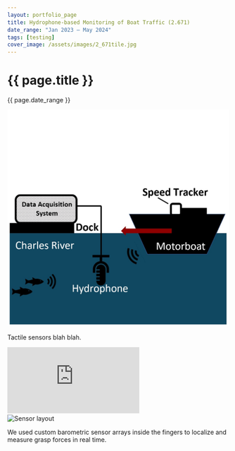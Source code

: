 ```yaml
---
layout: portfolio_page
title: Hydrophone-based Monitoring of Boat Traffic (2.671)
date_range: "Jan 2023 – May 2024"
tags: [testing]
cover_image: /assets/images/2_671tile.jpg
---
```


<div class="project-detail">
  <h1 class="project-title">{{ page.title }}</h1>
  <p class="project-dates">{{ page.date_range }}</p>

  <div class="project-section">
    <img src="/assets/images/2_671tile.jpg" alt="Gripper prototype" class="project-image">
    <p>Tactile sensors blah blah.</p>
  </div>

  <div class="project-section">
    <iframe class="project-video" src="https://www.youtube.com/embed/VIDEO_ID" title="YouTube video" frameborder="0" allowfullscreen></iframe>
  </div>

  <div class="project-section">
    <img src="/assets/images/gripper-2.jpg" alt="Sensor layout" class="project-image">
    <p>We used custom barometric sensor arrays inside the fingers to localize and measure grasp forces in real time.</p>
  </div>

</div>



